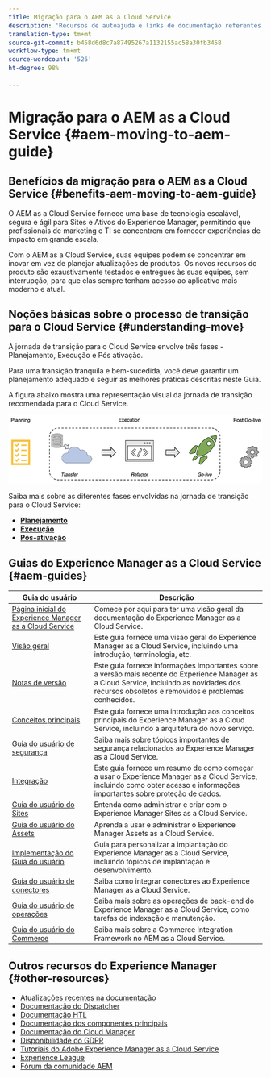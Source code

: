 ```yaml
---
title: Migração para o AEM as a Cloud Service
description: 'Recursos de autoajuda e links de documentação referentes à migração para o AEM as a Cloud Service '
translation-type: tm+mt
source-git-commit: b458d6d8c7a87495267a1132155ac58a30fb3458
workflow-type: tm+mt
source-wordcount: '526'
ht-degree: 98%

---
```



# Migração para o AEM as a Cloud Service {#aem-moving-to-aem-guide}

## Benefícios da migração para o AEM as a Cloud Service {#benefits-aem-moving-to-aem-guide}

O AEM as a Cloud Service fornece uma base de tecnologia escalável, segura e ágil para Sites e Ativos do Experience Manager, permitindo que profissionais de marketing e TI se concentrem em fornecer experiências de impacto em grande escala.

Com o AEM as a Cloud Service, suas equipes podem se concentrar em inovar em vez de planejar atualizações de produtos. Os novos recursos do produto são exaustivamente testados e entregues às suas equipes, sem interrupção, para que elas sempre tenham acesso ao aplicativo mais moderno e atual.

## Noções básicas sobre o processo de transição para o Cloud Service {#understanding-move}

A jornada de transição para o Cloud Service envolve três fases - Planejamento, Execução e Pós ativação.

Para uma transição tranquila e bem-sucedida, você deve garantir um planejamento adequado e seguir as melhores práticas descritas neste Guia.

A figura abaixo mostra uma representação visual da jornada de transição recomendada para o Cloud Service.

![imagem](/help/move-to-cloud-service/assets/home-img1.png)

Saiba mais sobre as diferentes fases envolvidas na jornada de transição para o Cloud Service:

* **[Planejamento](/help/move-to-cloud-service/planning.md)**
* **[Execução](/help/move-to-cloud-service/execution.md)**
* **[Pós-ativação](/help/move-to-cloud-service/post-go-live.md)**


## Guias do Experience Manager as a Cloud Service {#aem-guides}

| Guia do usuário | Descrição |
|---|---|
| [Página inicial do Experience Manager as a Cloud Service](/help/landing/home.md) | Comece por aqui para ter uma visão geral da documentação do Experience Manager as a Cloud Service. |
| [Visão geral](/help/overview/home.md) | Este guia fornece uma visão geral do Experience Manager as a Cloud Service, incluindo uma introdução, terminologia, etc. |
| [Notas de versão](/help/release-notes/home.md) | Este guia fornece informações importantes sobre a versão mais recente do Experience Manager as a Cloud Service, incluindo as novidades dos recursos obsoletos e removidos e problemas conhecidos. |
| [Conceitos principais](/help/core-concepts/home.md) | Este guia fornece uma introdução aos conceitos principais do Experience Manager as a Cloud Service, incluindo a arquitetura do novo serviço. |
| [Guia do usuário de segurança](/help/security/home.md) | Saiba mais sobre tópicos importantes de segurança relacionados ao Experience Manager as a Cloud Service. |
| [Integração](/help/onboarding/home.md) | Este guia fornece um resumo de como começar a usar o Experience Manager as a Cloud Service, incluindo como obter acesso e informações importantes sobre proteção de dados. |
| [Guia do usuário do Sites](/help/sites-cloud/home.md) | Entenda como administrar e criar com o Experience Manager Sites as a Cloud Service. |
| [Guia do usuário do Assets](/help/assets/home.md) | Aprenda a usar e administrar o Experience Manager Assets as a Cloud Service. |
| [Implementação do Guia do usuário](/help/implementing/home.md) | Guia para personalizar a implantação do Experience Manager as a Cloud Service, incluindo tópicos de implantação e desenvolvimento. |
| [Guia do usuário de conectores](/help/connectors/home.md) | Saiba como integrar conectores ao Experience Manager as a Cloud Service. |
| [Guia do usuário de operações](/help/operations/home.md) | Saiba mais sobre as operações de back-end do Experience Manager as a Cloud Service, como tarefas de indexação e manutenção. |
| [Guia do usuário do Commerce](/help/commerce-cloud/home.md) | Saiba mais sobre a Commerce Integration Framework no AEM as a Cloud Service. |

## Outros recursos do Experience Manager {#other-resources}

* [Atualizações recentes na documentação](https://helpx.adobe.com/br/experience-manager/documentation-updates.html#AEMasaCloudService)
* [Documentação do Dispatcher](/help/implementing/dispatcher/overview.md)
* [Documentação HTL](https://docs.adobe.com/content/help/pt-BR/experience-manager-htl/using/overview.html)
* [Documentação dos componentes principais](https://docs.adobe.com/content/help/pt-BR/experience-manager-core-components/using/introduction.html)
* [Documentação do Cloud Manager](https://docs.adobe.com/content/help/en/experience-manager-cloud-service/onboarding/getting-access/cloud-service-programs/first-time-login.html)
* [Disponibilidade do GDPR](/help/onboarding/data-privacy-and-protection-readiness/aem-readiness.md)
* [Tutoriais do Adobe Experience Manager as a Cloud Service](https://docs.adobe.com/content/help/en/experience-manager-learn/cloud-service/overview.html)
* [Experience League](https://guided.adobe.com/?promoid=K42KVXHD&amp;mv=other#solutions/experience-manager)
* [Fórum da comunidade AEM](https://forums.adobe.com/community/experience-cloud/marketing-cloud/experience-manager)